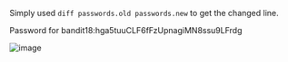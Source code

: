 Simply used ```diff passwords.old passwords.new``` to get the changed line.


Password for bandit18:hga5tuuCLF6fFzUpnagiMN8ssu9LFrdg


![image](https://github.com/CoderZonora/overthewire_bandit_writeup/assets/140229408/7d7d418c-421a-4f98-af3d-5f116a0ab342)

